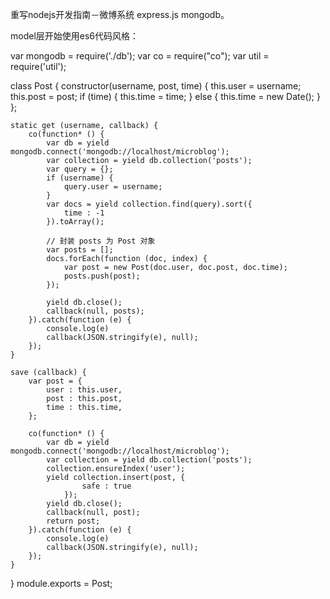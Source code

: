 重写nodejs开发指南－微博系统 express.js mongodb。

model层开始使用es6代码风格：

var mongodb = require('./db');
var co = require("co");
var util = require('util');

class Post {
	constructor(username, post, time) {
		this.user = username;
		this.post = post;
		if (time) {
			this.time = time;
		} else {
			this.time = new Date();
		}
	};
	
	static get (username, callback) {
		co(function* () {		
			var db = yield mongodb.connect('mongodb://localhost/microblog');
			var collection = yield db.collection('posts');
			var query = {};
			if (username) {
				query.user = username;
			}
			var docs = yield collection.find(query).sort({
				time : -1
			}).toArray();

			// 封装 posts 为 Post 对象
			var posts = [];
			docs.forEach(function (doc, index) {
				var post = new Post(doc.user, doc.post, doc.time);
				posts.push(post);
			});

			yield db.close();
			callback(null, posts);
		}).catch(function (e) {
			console.log(e)
			callback(JSON.stringify(e), null);
		});
	}
	
	save (callback) {
		var post = {
			user : this.user,
			post : this.post,
			time : this.time,
		};
		
		co(function* () {		
			var db = yield mongodb.connect('mongodb://localhost/microblog');
			var collection = yield db.collection('posts');
			collection.ensureIndex('user');
			yield collection.insert(post, {
					safe : true
				});
			yield db.close();
			callback(null, post);
			return post;
		}).catch(function (e) {
			console.log(e)
			callback(JSON.stringify(e), null);
		});
	}

}
module.exports = Post;
